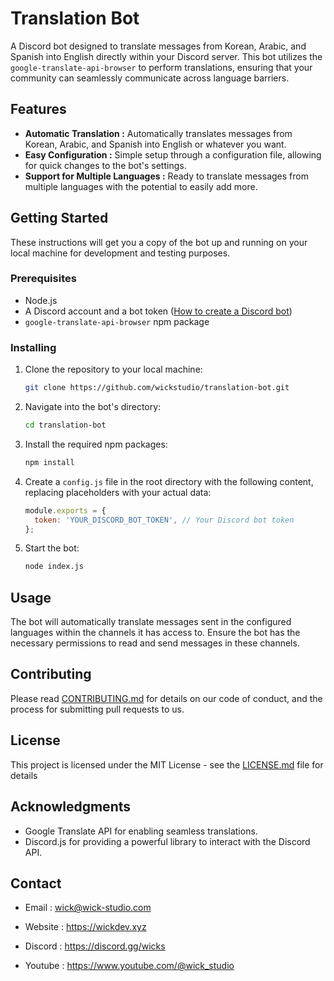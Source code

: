 # Translation Bot

A Discord bot designed to translate messages from Korean, Arabic, and Spanish into English directly within your Discord server. This bot utilizes the `google-translate-api-browser` to perform translations, ensuring that your community can seamlessly communicate across language barriers.

## Features

- **Automatic Translation :** Automatically translates messages from Korean, Arabic, and Spanish into English or whatever you want.
- **Easy Configuration :** Simple setup through a configuration file, allowing for quick changes to the bot's settings.
- **Support for Multiple Languages :** Ready to translate messages from multiple languages with the potential to easily add more.

## Getting Started

These instructions will get you a copy of the bot up and running on your local machine for development and testing purposes.

### Prerequisites

- Node.js
- A Discord account and a bot token ([How to create a Discord bot](https://discord.com/developers/docs/intro))
- `google-translate-api-browser` npm package

### Installing

1. Clone the repository to your local machine:
    ```bash
    git clone https://github.com/wickstudio/translation-bot.git
    ```
2. Navigate into the bot's directory:
    ```bash
    cd translation-bot
    ```
3. Install the required npm packages:
    ```bash
    npm install
    ```
4. Create a `config.js` file in the root directory with the following content, replacing placeholders with your actual data:
    ```javascript
    module.exports = {
      token: 'YOUR_DISCORD_BOT_TOKEN', // Your Discord bot token
    };
    ```
5. Start the bot:
    ```bash
    node index.js
    ```

## Usage

The bot will automatically translate messages sent in the configured languages within the channels it has access to. Ensure the bot has the necessary permissions to read and send messages in these channels.

## Contributing

Please read [CONTRIBUTING.md](https://github.com/wickstudio/translation-bot/readme.md) for details on our code of conduct, and the process for submitting pull requests to us.

## License

This project is licensed under the MIT License - see the [LICENSE.md](LICENSE.md) file for details

## Acknowledgments

- Google Translate API for enabling seamless translations.
- Discord.js for providing a powerful library to interact with the Discord API.


## Contact

- Email : wick@wick-studio.com

- Website : https://wickdev.xyz

- Discord : https://discord.gg/wicks

- Youtube : https://www.youtube.com/@wick_studio